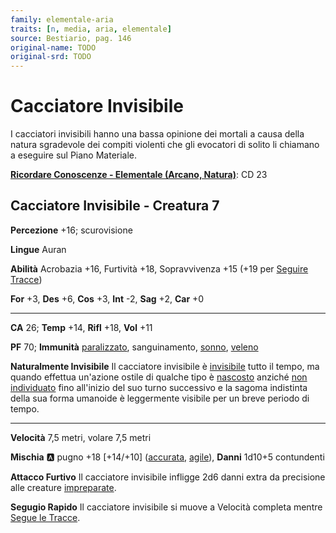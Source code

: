 ```yaml
---
family: elementale-aria
traits: [n, media, aria, elementale]
source: Bestiario, pag. 146
original-name: TODO
original-srd: TODO
---
```


# Cacciatore Invisibile

I cacciatori invisibili hanno una bassa opinione dei mortali a causa della natura sgradevole dei compiti violenti che gli evocatori di solito li chiamano a eseguire sul Piano Materiale.

**[Ricordare Conoscenze - Elementale (Arcano, Natura)](/azioni/ricordare-conoscenze)**: CD 23

## Cacciatore Invisibile - Creatura 7

**Percezione** +16; scurovisione

**Lingue** Auran

**Abilità** Acrobazia +16, Furtività +18, Sopravvivenza +15 (+19 per [Seguire Tracce](/azioni/seguire-tracce))

**For** +3, **Des** +6, **Cos** +3, **Int** -2, **Sag** +2, **Car** +0

***

**CA** 26; **Temp** +14, **Rifl** +18, **Vol** +11

**PF** 70; **Immunità** [paralizzato](/condizioni/paralizzato), sanguinamento, [sonno](/tratti/sonno), [veleno](/tratti/veleno)

**Naturalmente Invisibile** Il cacciatore invisibile è [invisibile](/condizioni/invisibile) tutto il tempo, ma quando effettua un'azione ostile di qualche tipo è [nascosto](/condizioni/nascosto) anziché [non individuato](/condizioni/non-individuato) fino all'inizio del suo turno successivo e la sagoma indistinta della sua forma umanoide è leggermente visibile per un breve periodo di tempo.

***

**Velocità** 7,5 metri, volare 7,5 metri

**Mischia** :a: pugno +18 \[+14/+10] ([accurata](/tratti/accurata), [agile](/tratti/agile)), **Danni** 1d10+5 contundenti

**Attacco Furtivo** Il cacciatore invisibile infligge 2d6 danni extra da precisione alle creature [impreparate](/condizioni/impreparato).

**Segugio Rapido** Il cacciatore invisibile si muove a Velocità completa mentre [Segue le Tracce](/azioni/seguire-tracce).
